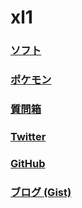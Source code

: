 # xl1

### [ソフト](/xl1/software)

### [ポケモン](/xl1/pokemon)

### [質問箱](何もしてないに100の質問)

### [Twitter](https://twitter.com/xl1blue)

### [GitHub](https://github.com/xl1)

### [ブログ (Gist)](https://gist.github.com/xl1)
